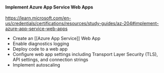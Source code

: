 #### Implement Azure App Service Web Apps
https://learn.microsoft.com/en-us/credentials/certifications/resources/study-guides/az-204#implement-azure-app-service-web-apps
- Create an [[Azure App Service]] Web App
- Enable diagnostics logging
- Deploy code to a web app
- Configure web app settings including Transport Layer Security (TLS), API settings, and connection strings
- Implement autoscaling